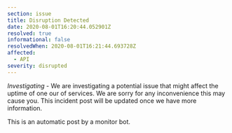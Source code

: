 ```yaml
---
section: issue
title: Disruption Detected
date: 2020-08-01T16:20:44.052901Z
resolved: true
informational: false
resolvedWhen: 2020-08-01T16:21:44.693728Z
affected:
  - API
severity: disrupted
---
```

*Investigating* - We are investigating a potential issue that might affect the uptime of one our of services. We are sorry for any inconvenience this may cause you. This incident post will be updated once we have more information.

This is an automatic post by a monitor bot.
        